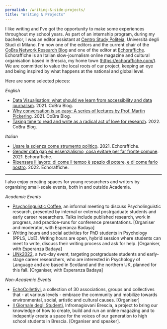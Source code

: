```yaml
---
permalink: /writing-&-side-projects/
title: "Writing & Projects"
---
```


I like writing and I've got the opportunity to make some experiences throughout my school years. As part of an internship program, during my bachelor, I was an editor assistant at [Centro Study Politeia](http://www.politeia-centrostudi.org), Università degli Studi di Milano. I'm now one of the editors and the current chair of the [CoBra Network Research Blog](https://www.cobra-network.eu/research-blog/) and one of the editor at [Echoraffiche](https://echoraffiche.com). Echoraffiche is an Italian slow-journalism online magazine and cultural organisation based in Brescia, my home town (https://echoraffiche.com/). We are committed to value the local roots of our project, keeping an eye and being inspired by what happens at the national and global level.  

Here are some selected pieces: 

_English_
* [Data Visualisation: what should we learn from accessibility and data journalism](https://www.cobra-network.eu/2021/05/19/data-visualisation-what-should-we-learn-from-accessibility-and-data-journalism/). 2021. CoBra Blog.
* [Why conversation is so easy: A series of lectures by Prof. Martin Pickering](https://www.cobra-network.eu/2021/04/08/why-conversation-is-so-easy-a-series-of-lectures-by-prof-martin-pickering/). 2021. CoBra Blog.
* [Taking time to read and write as a radical act of love for research](https://www.cobra-network.eu/2022/02/09/taking-time-to-read-and-write-as-a-radical-act-of-love-for-research/). 2022. CoBra Blog.

_Italian_
* [Usare la scienza come strumento politico](https://echoraffiche.com/usare-la-scienza-come-strumento-politico/). 2021. Echoraffiche.
* [Gender data gap ed essenzialismo, cosa evitare per far fronte comune](https://echoraffiche.com/gender-data-gap-ed-essenzialismo-cosa-evitare-per-far-fronte-comune/). 2021. Echoraffiche.
* [Ripensare il lavoro: di come il tempo è spazio di potere, e di come farlo nostro](https://echoraffiche.com/ripensare-il-lavoro-di-come-il-tempo-e-spazio-di-potere-e-di-come-farlo-nostro/). 2022. Echoraffiche. 

----

I also enjoy creating spaces for young researchers and writers by organising small-scale events, both in and outside Academia. 

_Academic Events_
  * [Psycholinguistic Coffee](https://blogs.ed.ac.uk/psycholingcoffee/), an informal meeting to discuss Psycholinguistic research, presented by internal or external postrgaduate students and early career researchers. Talks include published research, work in progress, and practice-runs for conference presentations. [Organiser and moderator, with Esperanza Badaya]
  * Writing hours and social activities for PhD students in Psychology (PPLS, UoE). Writing hours are open, hybrid session where students can meet to write, discuss their writing process and ask for help. [Organiser, with Esperanza Badaya]
  * [LINk2022](https://linkedi2022.github.io/), a two-day event, targeting postgraduate students and early-stage career researchers, who are interested in Psychology of Language and are based in Scotland and the northern UK, planned for this fall. [Organiser, with Esperanza Badaya]
  
_Non-Academic Events_
  * [EchoCollettivi](https://www.instagram.com/p/CX6dJs6t36y/), a collection of 30 associations, groups and collectives that - at various levels - embrace the community and mobilize towards environmental, social, artistic and cultural causes. [Organiser]
  * [Il Giornale degli Studenti](https://www.instagram.com/p/CMhOLFvCwP5/), Infromagiovani Brescia, a project to bring our knowledge of how to create, build and run an online magazing and to indepently create a space for the voices of our generation to high school students in Brescia. [Organiser and speaker].
